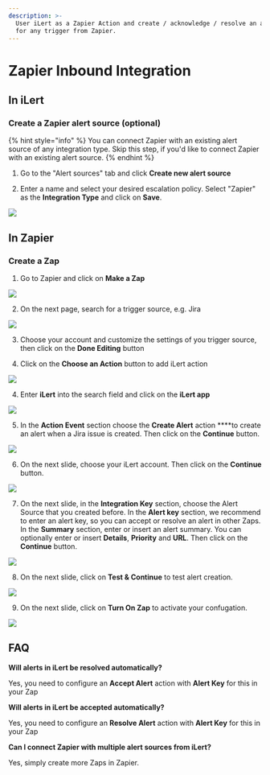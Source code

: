 ```yaml
---
description: >-
  User iLert as a Zapier Action and create / acknowledge / resolve an alert
  for any trigger from Zapier.
---
```


# Zapier Inbound Integration

## In iLert <a id="in-ilert"></a>

### Create a Zapier alert source \(optional\) <a id="create-alert-source"></a>

{% hint style="info" %}
You can connect Zapier with an existing alert source of any integration type. Skip this step, if you'd like to connect Zapier with an existing alert source.
{% endhint %}

1. Go to the "Alert sources" tab and click **Create new alert source**

2. Enter a name and select your desired escalation policy. Select "Zapier" as the **Integration Type** and click on **Save**.

![](../../.gitbook/assets/screenshot_29_10_20__16_20.png)

## In Zapier <a id="in-topdesk"></a>

### Create a Zap <a id="create-action-sequences"></a>

1. Go to Zapier and click on **Make a Zap**

![](../../.gitbook/assets/screenshot_29_10_20__16_22.png)

2. On the next page, search for a trigger source, e.g. Jira

![](../../.gitbook/assets/screenshot_29_10_20__16_35.png)

3. Choose your account and customize the settings of you trigger source, then click on the **Done Editing** button

4. Click on the **Choose an Action** button to add iLert action

![](../../.gitbook/assets/screenshot_29_10_20__16_39.png)

4. Enter **iLert** into the search field and click on the **iLert app**

![](../../.gitbook/assets/screenshot_29_10_20__16_40%20%281%29.png)

5. In the **Action Event** section choose the **Create Alert** action ****to create an alert when a Jira issue is created. Then click on the **Continue** button.

![](../../.gitbook/assets/screenshot_29_10_20__16_45.png)

6. On the next slide, choose your iLert account. Then click on the **Continue** button.

![](../../.gitbook/assets/screenshot_29_10_20__16_47.png)

7. On the next slide, in the **Integration Key** section, choose the Alert Source that you created before. In the **Alert key** section, we recommend to enter an alert key, so you can accept or resolve an alert in other Zaps. In the **Summary** section, enter or insert an alert summary. You can optionally enter or insert **Details**, **Priority** and **URL**. Then click on the **Continue** button.

![](../../.gitbook/assets/screenshot_29_10_20__23_15.png)

8. On the next slide, click on **Test & Continue** to test alert creation.

![](../../.gitbook/assets/screenshot_29_10_20__23_22.png)

9. On the next slide, click on **Turn On Zap** to activate your confugation.

![](../../.gitbook/assets/screenshot_29_10_20__23_25.png)

## FAQ <a id="faq"></a>

**Will alerts in iLert be resolved automatically?**

Yes, you need to configure an **Accept Alert** action with **Alert Key** for this in your Zap

**Will alerts in iLert be accepted automatically?**

Yes, you need to configure an **Resolve Alert** action with **Alert Key** for this in your Zap

**Can I connect Zapier with multiple alert sources from iLert?**

Yes, simply create more Zaps in Zapier.

